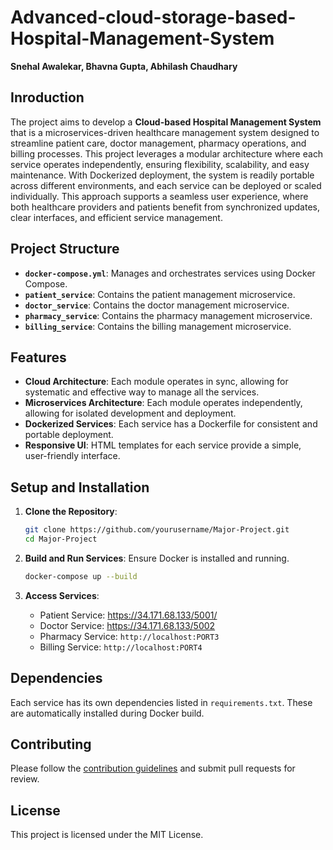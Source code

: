 # Advanced-cloud-storage-based-Hospital-Management-System
**Snehal Awalekar, Bhavna Gupta, Abhilash Chaudhary**

## Inroduction
The project aims to develop a **Cloud-based Hospital Management System** that is a microservices-driven healthcare management system designed to streamline patient care, doctor management, pharmacy operations, and billing processes. This project leverages a modular architecture where each service operates independently, ensuring flexibility, scalability, and easy maintenance. With Dockerized deployment, the system is readily portable across different environments, and each service can be deployed or scaled individually. This approach supports a seamless user experience, where both healthcare providers and patients benefit from synchronized updates, clear interfaces, and efficient service management.

## Project Structure

- **`docker-compose.yml`**: Manages and orchestrates services using Docker Compose.
- **`patient_service`**: Contains the patient management microservice.
- **`doctor_service`**: Contains the doctor management microservice.
- **`pharmacy_service`**: Contains the pharmacy management microservice.
- **`billing_service`**: Contains the billing management microservice.

## Features
- **Cloud Architecture**: Each module operates in sync, allowing for systematic and effective way to manage all the services.
- **Microservices Architecture**: Each module operates independently, allowing for isolated development and deployment.
- **Dockerized Services**: Each service has a Dockerfile for consistent and portable deployment.
- **Responsive UI**: HTML templates for each service provide a simple, user-friendly interface.

## Setup and Installation

1. **Clone the Repository**:
   ```bash
   git clone https://github.com/yourusername/Major-Project.git
   cd Major-Project
   ```

2. **Build and Run Services**:
   Ensure Docker is installed and running.
   ```bash
   docker-compose up --build
   ```

3. **Access Services**:
   - Patient Service: https://34.171.68.133/5001/
   - Doctor Service:  https://34.171.68.133/5002
   - Pharmacy Service: `http://localhost:PORT3`
   - Billing Service: `http://localhost:PORT4`

## Dependencies

Each service has its own dependencies listed in `requirements.txt`. These are automatically installed during Docker build.

## Contributing

Please follow the [contribution guidelines](CONTRIBUTING.md) and submit pull requests for review.

## License

This project is licensed under the MIT License.
